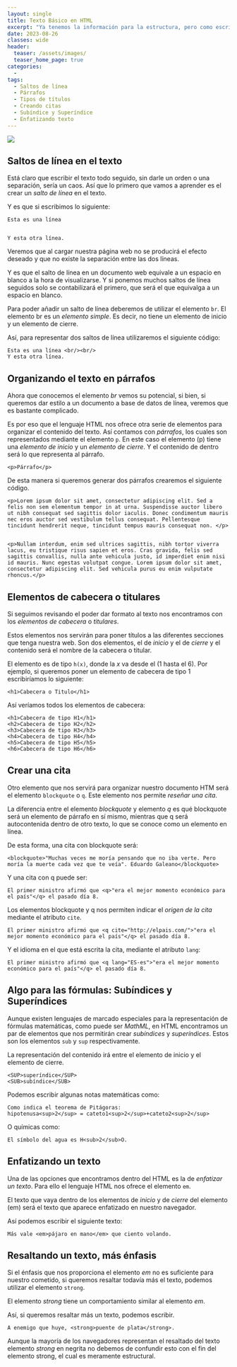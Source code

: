 ```yaml
---
layout: single
title: Texto Básico en HTML
excerpt: "Ya tenemos la información para la estructura, pero como escribir correctamente dentro del archivo, aquí se encuentran algunas de las funciones que se utilizan para darle forma a cualquier escrito que se realice dentro del archivo."
date: 2023-08-26
classes: wide
header:
  teaser: /assets/images/
  teaser_home_page: true
categories:
  - 
tags:
  - Saltos de línea
  - Párrafos
  - Tipos de títulos
  - Creando citas
  - Subíndice y Superíndice
  - Enfatizando texto
---
```


![](/assets/images/)

## Saltos de línea en el texto

Está claro que escribir el texto todo seguido, sin darle un orden o una separación, sería un caos. Así que lo primero que vamos a aprender es el crear un *salto de línea* en el texto.

Y es que si escribimos lo siguiente:

```
Esta es una línea


Y esta otra línea.
```

Veremos que al cargar nuestra página web no se producirá el efecto deseado y que no existe la separación entre las dos líneas.

Y es que el salto de línea en un documento web equivale a un espacio en blanco a la hora de visualizarse. Y si ponemos muchos saltos de línea seguidos solo se contabilizará el primero, que será el que equivalga a un espacio en blanco.

Para poder añadir un salto de línea deberemos de utilizar el elemento `br`. El elemento br es un *elemento simple*. Es decir, no tiene un elemento de inicio y un elemento de cierre.

Así, para representar dos saltos de línea utilizaremos el siguiente código:

```
Esta es una línea <br/><br/>
Y esta otra línea.
```

## Organizando el texto en párrafos

Ahora que conocemos el elemento *br* vemos su potencial, si bien, si queremos dar estilo a un documento a base de datos de línea, veremos que es bastante complicado.

Es por eso que el lenguaje HTML nos ofrece otra serie de elementos para organizar el contenido del texto. Así contamos con *párrafos*, los cuales son representados mediante el elemento `p`. En este caso el elemento (p) tiene una *elemento de inicio* y un *elemento de cierre*. Y el contenido de dentro será lo que representa al párrafo.

```
<p>Párrafo</p>
```

De esta manera si queremos generar dos párrafos crearemos el siguiente código.

```
<p>Lorem ipsum dolor sit amet, consectetur adipiscing elit. Sed a felis non sem elementum tempor in at urna. Suspendisse auctor libero ut nibh consequat sed sagittis dolor iaculis. Donec condimentum mauris nec eros auctor sed vestibulum tellus consequat. Pellentesque tincidunt hendrerit neque, tincidunt tempus mauris consequat non. </p>


<p>Nullam interdum, enim sed ultrices sagittis, nibh tortor viverra lacus, eu tristique risus sapien et eros. Cras gravida, felis sed sagittis convallis, nulla ante vehicula justo, id imperdiet enim nisi id mauris. Nunc egestas volutpat congue. Lorem ipsum dolor sit amet, consectetur adipiscing elit. Sed vehicula purus eu enim vulputate rhoncus.</p>
```

## Elementos de cabecera o titulares

Si seguimos revisando el poder dar formato al texto nos encontramos con los *elementos de cabecera* o *titulares*.

Estos elementos nos servirán para poner títulos a las diferentes secciones que tenga nuestra web. Son dos elementos, el de *inicio* y el de *cierre* y el contenido será el nombre de la cabecera o titular.

El elemento es de tipo `h(x)`, donde la *x* va desde el (1 hasta el 6). Por ejemplo, si queremos poner un elemento de cabecera de tipo 1 escribiríamos lo siguiente:

```
<h1>Cabecera o Titulo</h1>
```

Así veríamos todos los elementos de cabecera:

```
<h1>Cabecera de tipo H1</h1>
<h2>Cabecera de tipo H2</h2>
<h3>Cabecera de tipo H3</h3>
<h4>Cabecera de tipo H4</h4>
<h5>Cabecera de tipo H5</h5>
<h6>Cabecera de tipo H6</h6>
```

## Crear una cita

Otro elemento que nos servirá para organizar nuestro documento HTM será el elemento `blockquote` o `q`. Este elemento nos permite *reseñar una cita*.

La diferencia entre el elemento *blockquote* y elemento *q* es qué blockquote será un elemento de párrafo en sí mismo, mientras que q será autocontenida dentro de otro texto, lo que se conoce como un elemento en línea.

De esta forma, una cita con blockquote será:

```
<blockquote>"Muchas veces me moría pensando que no iba verte. Pero moría la muerte cada vez que te veía". Eduardo Galeano</blockquote>
```

Y una cita con q puede ser:

```
El primer ministro afirmó que <q>"era el mejor momento económico para el país"</q> el pasado día 8.
```

Los elementos blockquote y q nos permiten indicar el *origen de la cita* mediante el atributo `cite`.

```
El primer ministro afirmó que <q cite="http://elpais.com/">"era el mejor momento económico para el país"</q> el pasado día 8.
```

Y el idioma en el que está escrita la cita, mediante el atributo `lang`:

```
El primer ministro afirmó que <q lang="ES-es">"era el mejor momento económico para el país"</q> el pasado día 8.
```

## Algo para las fórmulas: Subíndices y Superíndices

Aunque existen lenguajes de marcado especiales para la representación de fórmulas matemáticas, como puede ser *MathML*, en HTML encontramos un par de elementos que nos permitirán crear *subíndices* y *superíndices*. Estos son los elementos `sub` y `sup` respectivamente.

La representación del contenido irá entre el elemento de inicio y el elemento de cierre.

```
<SUP>superíndice</SUP>
<SUB>subíndice</SUB>
```

Podemos escribir algunas notas matemáticas como:

```
Como indica el teorema de Pitágoras:
hipotenusa<sup>2</sup> = cateto1<sup>2</sup>+cateto2<sup>2</sup>
```

O químicas como:

```
El símbolo del agua es H<sub>2</sub>O.
```

## Enfatizando un texto

Una de las opciones que encontramos dentro del HTML es la de *enfatizar un texto*. Para ello el lenguaje HTML nos ofrece el elemento `em`.

El texto que vaya dentro de los elementos de *inicio* y de *cierre* del elemento (em) será el texto que aparece enfatizado en nuestro navegador.

Así podemos escribir el siguiente texto:

```
Más vale <em>pájaro en mano</em> que ciento volando.
```

## Resaltando un texto, más énfasis

Si el énfasis que nos proporciona el elemento *em* no es suficiente para nuestro cometido, si queremos resaltar todavía más el texto, podemos utilizar el elemento `strong`.

El elemento *strong* tiene un comportamiento similar al elemento *em*.

Así, si queremos resaltar más un texto, podemos escribir.

```
A enemigo que huye, <strong>puente de plata</strong>.
```

Aunque la mayoría de los navegadores representan el resaltado del texto elemento *strong* en negrita no debemos de confundir esto con el fin del elemento strong, el cual es meramente estructural.